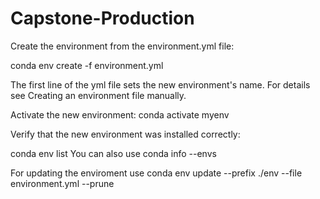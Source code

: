 # Capstone-Production

Create the environment from the environment.yml file:

conda env create -f environment.yml

The first line of the yml file sets the new environment's name. For details see Creating an environment file manually.

Activate the new environment: conda activate myenv

Verify that the new environment was installed correctly:

conda env list
You can also use conda info --envs

For updating the enviroment use 
conda env update --prefix ./env --file environment.yml  --prune
